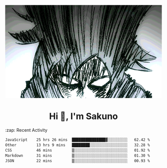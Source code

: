 <body>
<h1 align="center"></h1>
<br>
<div align="center">
<img width="auto" height="300" src="Img/mobFreakoutLonger.gif"/>
</div>
</div>
<h1 align="center">Hi 👋, I'm Sakuno</h1>
:zap: Recent Activity

<!--START_SECTION:waka-->

```txt
JavaScript    25 hrs 26 mins  ███████████████▓░░░░░░░░░   62.42 %
Other         13 hrs 9 mins   ████████░░░░░░░░░░░░░░░░░   32.28 %
CSS           46 mins         ▒░░░░░░░░░░░░░░░░░░░░░░░░   01.92 %
Markdown      31 mins         ▒░░░░░░░░░░░░░░░░░░░░░░░░   01.30 %
JSON          22 mins         ▒░░░░░░░░░░░░░░░░░░░░░░░░   00.93 %
```

<!--END_SECTION:waka-->
